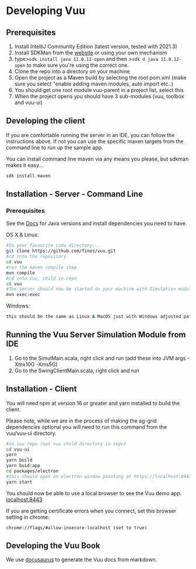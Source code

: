 # Developing Vuu

## Prerequisites

1) Install IntelliJ Community Edition (latest version, tested with 2021.3)
2) Install SDKMan from the [website](https://sdkman.io/) or using your own mechanism
3) type>```sdk install java 11.0.12-open``` and then >```sdk d java 11.0.12-open``` to make sure you're using the correct one.
4) Clone the repo into a directory on your machine
5) Open the project as a Maven build by selecting the root pom.xml (make sure you select "enable adding maven modules, auto import etc..)
6) You should get one root module vuu-parent in a project list, select this
7) When the project opens you should have 3 sub-modules (vuu, toolbox and vuu-ui) 

## Developing the client

If you are comfortable running the server in an IDE, you can follow the instructions above. If not
you can use the specific maven targets from the command line to run up the sample app. 

You can install command line maven via any means you please, but sdkman makes it easy...
```bash
sdk install maven
```

## Installation - Server - Command Line

### Prerequisites

See the [Docs](https://vuu.finos.org/docs/getting_started/developing) for Java versions and install dependencies you need to have.

OS X & Linux:

```sh
#In your favourite code directory...
git clone https://github.com/finos/vuu.git
#cd into the repository
cd vuu
#run the maven compile step
mvn compile
#cd into vuu, child in repo
cd vuu
#The server should now be started on your machine with Simulation module
mvn exec:exec
```

Windows:

```sh
this should be the same as Linux & MacOS just with Windows adjusted paths
```

## Running the Vuu Server Simulation Module from IDE

1) Go to the SimulMain.scala, right click and run (add these into JVM args -Xmx10G -Xms5G)
2) Go to the SwingClientMain.scala, right click and run

## Installation - Client

You will need npm at version 16 or greater and yarn installed to build the client. 

Please note, while we are in the process of making the ag-grid dependencies optional you will
need to run this command from the vuu/vuu-ui directory.

```sh
#in vuu repo (not vuu child directory in repo)
cd vuu-ui
yarn
yarn build
yarn buid:app
cd packages/electron
#this should open an electron window pointing at https://localhost:8443/index.html
yarn start
```

You should now be able to use a local browser to see the Vuu demo app. [localhost:8443](https://localhost:8443/index.html) 

If you are getting certificate errors when you connect, set this browser setting in chrome: 

```
chrome://flags/#allow-insecure-localhost (set to true)
```

## Developing the Vuu Book

We use [docusaurus](https://docusaurus.io/blog/2022/08/01/announcing-docusaurus-2.0) to generate the Vuu docs from markdown. 